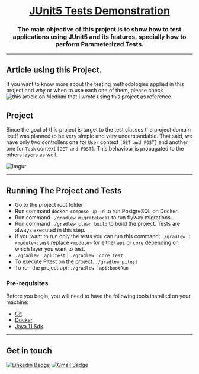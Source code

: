 <h1 align="center">
     <a href="#"> JUnit5 Tests Demonstration </a>
</h1>

<h3 align="center">
    The main objective of this project is to show how to test applications using JUnit5 and its features, specially how to perform Parameterized Tests.
</h3>

---

## Article using this Project.

If you want to know more about the testing methodologies applied in this project and why or when to use each one of them, please check ![this article](https://xr-emerson.medium.com/testing-software-with-junit-5-spring-and-pitest-12a1ceb27c7e) on Medium that I wrote using this project as reference.

## Project

Since the goal of this project is target to the test classes the project domain itself was planned to be very simple and very understandable. That said, we have only two controllers one for `User` context `[GET and POST]` and another one for `Task` context `[GET and POST]`. This behaviour is propagated to the others layers as well.


![Imgur](https://i.imgur.com/D3XX2kq.png)

---

## Running The Project and Tests

- Go to the project root folder
- Run command `docker-compose up -d` to run PostgreSQL on Docker.
- Run command `./gradlew migrateLocal` to run flyway migrations.
- Run command `./gradlew clean build` to build the project. Tests are always executed in this step.
- If you want to run only the tests you can run this command: `./gradlew :<module>:test` replace `<module>` for either `api` or `core` depending on which layer you want to test.
- `./gradlew :api:test` | `./gradlew :core:test`
- To execute Pitest on the project: `./gradlew pitest`
- To run the project api: `./gradlew :api:bootRun`



### Pre-requisites

Before you begin, you will need to have the following tools installed on your machine:
- [Git](https://git-scm.com).
- [Docker](https://docs.docker.com/desktop/).
- [Java 11 Sdk](https://www.oracle.com/java/technologies/downloads/#java11).

---

## Get in touch
[![Linkedin Badge](https://img.shields.io/badge/-LinkedIn-blue?style=flat-square&logo=Linkedin&logoColor=white&link=https://www.linkedin.com/in/katsshura/)](https://www.linkedin.com/in/katsshura/)
[![Gmail Badge](https://img.shields.io/badge/-Gmail-c14438?style=flat-square&logo=Gmail&logoColor=white&link=mailto:xr.emerson@gmail.com)](mailto:xr.emerson@gmail.com)
